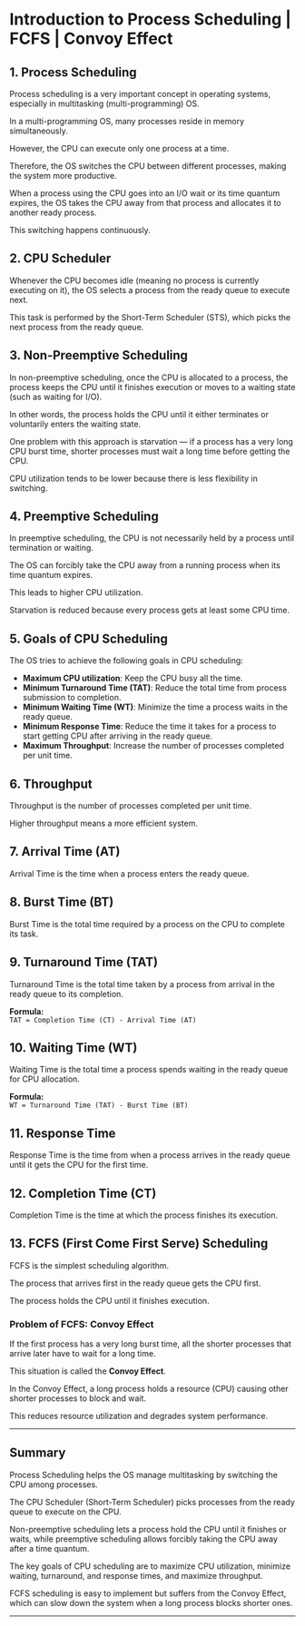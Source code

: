 # Introduction to Process Scheduling | FCFS | Convoy Effect

## 1. Process Scheduling

Process scheduling is a very important concept in operating systems, especially in multitasking (multi-programming) OS.  

In a multi-programming OS, many processes reside in memory simultaneously.  

However, the CPU can execute only one process at a time.  

Therefore, the OS switches the CPU between different processes, making the system more productive.  

When a process using the CPU goes into an I/O wait or its time quantum expires, the OS takes the CPU away from that process and allocates it to another ready process.  

This switching happens continuously.

## 2. CPU Scheduler

Whenever the CPU becomes idle (meaning no process is currently executing on it), the OS selects a process from the ready queue to execute next.  

This task is performed by the Short-Term Scheduler (STS), which picks the next process from the ready queue.

## 3. Non-Preemptive Scheduling

In non-preemptive scheduling, once the CPU is allocated to a process, the process keeps the CPU until it finishes execution or moves to a waiting state (such as waiting for I/O).  

In other words, the process holds the CPU until it either terminates or voluntarily enters the waiting state.  

One problem with this approach is starvation — if a process has a very long CPU burst time, shorter processes must wait a long time before getting the CPU.  

CPU utilization tends to be lower because there is less flexibility in switching.

## 4. Preemptive Scheduling

In preemptive scheduling, the CPU is not necessarily held by a process until termination or waiting.  

The OS can forcibly take the CPU away from a running process when its time quantum expires.  

This leads to higher CPU utilization.  

Starvation is reduced because every process gets at least some CPU time.

## 5. Goals of CPU Scheduling

The OS tries to achieve the following goals in CPU scheduling:

- **Maximum CPU utilization**: Keep the CPU busy all the time.  
- **Minimum Turnaround Time (TAT)**: Reduce the total time from process submission to completion.  
- **Minimum Waiting Time (WT)**: Minimize the time a process waits in the ready queue.  
- **Minimum Response Time**: Reduce the time it takes for a process to start getting CPU after arriving in the ready queue.  
- **Maximum Throughput**: Increase the number of processes completed per unit time.

## 6. Throughput

Throughput is the number of processes completed per unit time.  

Higher throughput means a more efficient system.

## 7. Arrival Time (AT)

Arrival Time is the time when a process enters the ready queue.

## 8. Burst Time (BT)

Burst Time is the total time required by a process on the CPU to complete its task.

## 9. Turnaround Time (TAT)

Turnaround Time is the total time taken by a process from arrival in the ready queue to its completion.  

**Formula:**  
`TAT = Completion Time (CT) - Arrival Time (AT)`

## 10. Waiting Time (WT)

Waiting Time is the total time a process spends waiting in the ready queue for CPU allocation.  

**Formula:**  
`WT = Turnaround Time (TAT) - Burst Time (BT)`

## 11. Response Time

Response Time is the time from when a process arrives in the ready queue until it gets the CPU for the first time.

## 12. Completion Time (CT)

Completion Time is the time at which the process finishes its execution.

## 13. FCFS (First Come First Serve) Scheduling

FCFS is the simplest scheduling algorithm.  

The process that arrives first in the ready queue gets the CPU first.  

The process holds the CPU until it finishes execution.

### Problem of FCFS: Convoy Effect

If the first process has a very long burst time, all the shorter processes that arrive later have to wait for a long time.  

This situation is called the **Convoy Effect**.  

In the Convoy Effect, a long process holds a resource (CPU) causing other shorter processes to block and wait.  

This reduces resource utilization and degrades system performance.

---

## Summary

Process Scheduling helps the OS manage multitasking by switching the CPU among processes.  

The CPU Scheduler (Short-Term Scheduler) picks processes from the ready queue to execute on the CPU.  

Non-preemptive scheduling lets a process hold the CPU until it finishes or waits, while preemptive scheduling allows forcibly taking the CPU away after a time quantum.  

The key goals of CPU scheduling are to maximize CPU utilization, minimize waiting, turnaround, and response times, and maximize throughput.  

FCFS scheduling is easy to implement but suffers from the Convoy Effect, which can slow down the system when a long process blocks shorter ones.

---